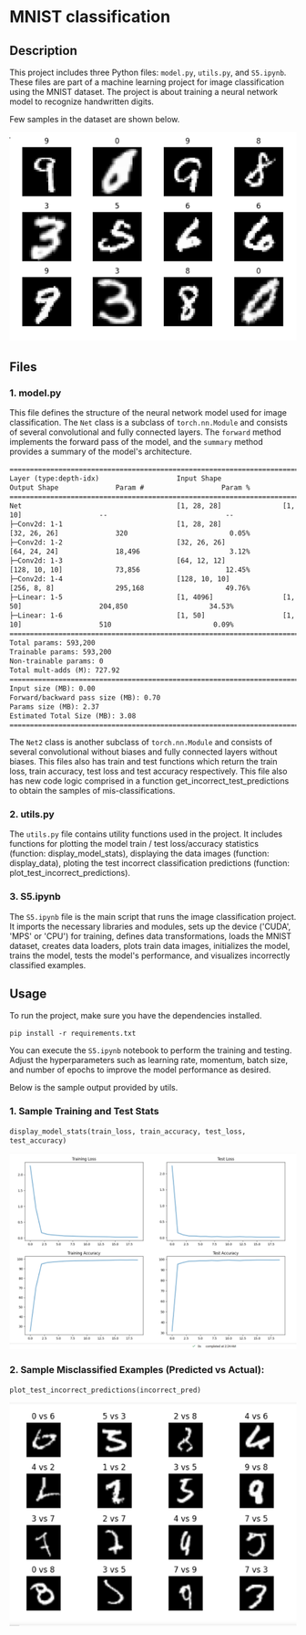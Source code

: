# MNIST classification

## Description

This project includes three Python files: `model.py`, `utils.py`, and `S5.ipynb`. These files are part of a machine learning project for image classification using the MNIST dataset. The project is about training a neural network model to recognize handwritten digits.

Few samples in the dataset are shown below.

![MNIST](Test_Images/train_dara_sample.png)


## Files

### 1. model.py

This file defines the structure of the neural network model used for image classification. The `Net` class is a subclass of `torch.nn.Module` and consists of several convolutional and fully connected layers. The `forward` method implements the forward pass of the model, and the `summary` method provides a summary of the model's architecture.

```
============================================================================================================================================
Layer (type:depth-idx)                   Input Shape               Output Shape              Param #                   Param %
============================================================================================================================================
Net                                      [1, 28, 28]               [1, 10]                   --                             --
├─Conv2d: 1-1                            [1, 28, 28]               [32, 26, 26]              320                         0.05%
├─Conv2d: 1-2                            [32, 26, 26]              [64, 24, 24]              18,496                      3.12%
├─Conv2d: 1-3                            [64, 12, 12]              [128, 10, 10]             73,856                     12.45%
├─Conv2d: 1-4                            [128, 10, 10]             [256, 8, 8]               295,168                    49.76%
├─Linear: 1-5                            [1, 4096]                 [1, 50]                   204,850                    34.53%
├─Linear: 1-6                            [1, 50]                   [1, 10]                   510                         0.09%
============================================================================================================================================
Total params: 593,200
Trainable params: 593,200
Non-trainable params: 0
Total mult-adds (M): 727.92
============================================================================================================================================
Input size (MB): 0.00
Forward/backward pass size (MB): 0.70
Params size (MB): 2.37
Estimated Total Size (MB): 3.08
============================================================================================================================================
```
The `Net2` class is another subclass of `torch.nn.Module` and consists of several convolutional without biases and fully connected layers without biases.
This files also has train and test functions which return the train loss, train accuracy, test loss and test accuracy respectively. 
This file also has new code logic comprised in a function get_incorrect_test_predictions to obtain the samples of mis-classifications.


### 2. utils.py

The `utils.py` file contains utility functions used in the project. It includes functions for plotting the model train / test loss/accuracy statistics (function: display_model_stats), displaying the data images (function: display_data), ploting the test incorrect classification predictions (function: plot_test_incorrect_predictions).

### 3. S5.ipynb

The `S5.ipynb` file is the main script that runs the image classification project. It imports the necessary libraries and modules, sets up the device ('CUDA', 'MPS' or 'CPU') for training, defines data transformations, loads the MNIST dataset, creates data loaders, plots train data images, initializes the model, trains the model, tests the model's performance, and visualizes incorrectly classified examples.

## Usage

To run the project, make sure you have the dependencies installed.
```
pip install -r requirements.txt
```
You can execute the `S5.ipynb` notebook to perform the training and testing. Adjust the hyperparameters such as learning rate, momentum, batch size, and number of epochs to improve the model performance as desired.

Below is the sample output provided by utils.

### 1. Sample Training and Test Stats

```
display_model_stats(train_loss, train_accuracy, test_loss, test_accuracy)
```

![Train test statistics](Test_Images/model_stats_graphs.png)

### 2. Sample Misclassified Examples (Predicted vs Actual):

```
plot_test_incorrect_predictions(incorrect_pred)
```

![Predicted vs Actual](Test_Images/incorrect_predictions.png)
